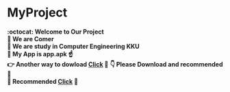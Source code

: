 # MyProject
**:octocat: Welcome to Our Project**<br/>
**:raising_hand: We are Comer**<br/>
**:school: We are study in Computer Engineering KKU**<br/>
**:calling: My App is app.apk :point_up:**<br/>
**:point_right: Another way to dowload [Click](https://drive.google.com/file/d/1EJGkjLqbQGzbtgNkVzbhoY7tsBUTBJ_r/view?usp=sharing) :link:**
**:point_down: Please Download and recommended :raised_hands:** <br/>
**:pencil: Recommended [Click]() :link:**
